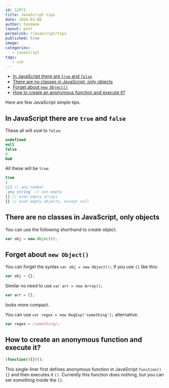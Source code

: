 ```yaml
---
id: 12971
title: JavaScript tips
date: 2020-01-08
author: taimane
layout: post
permalink: /javascript/tips
published: true
image: 
categories:
   - javascript
tags:
   - ssh
---
```

- [In JavaScript there are `true` and `false`](#in-javascript-there-are-true-and-false)
- [There are no classes in JavaScript, only objects](#there-are-no-classes-in-javascript-only-objects)
- [Forget about `new Object()`](#forget-about-new-object)
- [How to create an anonymous function and execute it?](#how-to-create-an-anonymous-function-and-execute-it)

Here are few JavaScript simple tips.

## In JavaScript there are `true` and `false`

These all will *eval* to `false`:

```js
undefined
null
false
0
NaN
```

All these will be `true`:

```js
true
1
123 // any number
`any string` // non-empty
[] // even empty arrays
{} // even empty objects, except null
```

## There are no classes in JavaScript, only objects

You can use the following shorthand to create object.

```js
var obj = new Object();
```


## Forget about `new Object()`
You can forget the syntax `var obj = new Object();` if you use `{}` like this:

```js
var obj = {};
```

Similar no need to use `var arr = new Array();`

```js
var arr = []; 
```

looks more compact.

You can use `var regex = new RegExp('something');` alternative:

```js
var regex = /something/;
```

## How to create an anonymous function and execute it?    

```js
(function(){})();
```

This single-liner first defines anonymous function in JavaScript `function(){}` and then executes it `()`. Currently this function does nothing, but you can set _something_ inside the `{}`.    